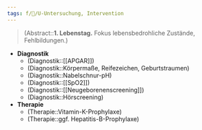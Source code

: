 ```yaml
---
tags: f/🦄/U-Untersuchung, Intervention
---
```

> (Abstract::**1. Lebenstag.** Fokus lebensbedrohliche Zustände, Fehlbildungen.)
- **Diagnostik**
	- (Diagnostik::[[APGAR]])
	- (Diagnostik::Körpermaße, Reifezeichen, Geburtstraumen)
	- (Diagnostik::Nabelschnur-pH)
	- (Diagnostik::[[SpO2]])
	- (Diagnostik::[[Neugeborenenscreening]])
	- (Diagnostik::Hörscreening)
- **Therapie**
	- (Therapie::Vitamin-K-Prophylaxe)
	- (Therapie::ggf. Hepatitis-B-Prophylaxe)